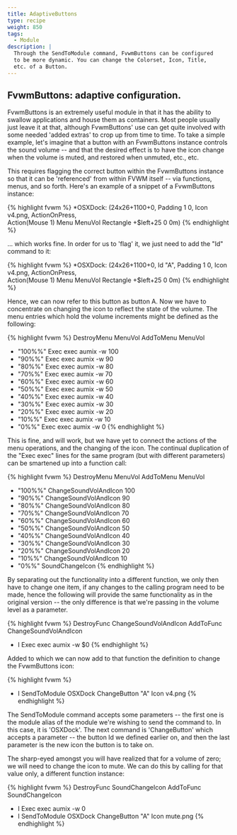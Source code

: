 ```yaml
---
title: AdaptiveButtons
type: recipe
weight: 850
tags:
  - Module
description: |
  Through the SendToModule command, FvwmButtons can be configured
  to be more dynamic. You can change the Colorset, Icon, Title,
  etc. of a Button.
---
```


## FvwmButtons: adaptive configuration.

FvwmButtons is an extremely useful module in that it has the ability to
swallow applications and house them as containers. Most people usually just
leave it at that, although FvwmButtons' use can get quite involved with some
needed 'added extras' to crop up from time to time. To take a simple
example, let's imagine that a button with an FvwmButtons instance controls
the sound volume -- and that the desired effect is to have the icon change
when the volume is muted, and restored when unmuted, etc., etc.

This requires flagging the correct button within the FvwmButtons instance so
that it can be 'referenced' from within FVWM itself -- via functions, menus,
and so forth. Here's an example of a snippet of a FvwmButtons instance:

{% highlight fvwm %}
*OSXDock: (24x26+1100+0, Padding 1 0, Icon v4.png, ActionOnPress, \
    Action(Mouse 1) Menu MenuVol Rectangle +$left+25 0 0m)
{% endhighlight %}

... which works fine. In order for us to 'flag' it, we just need to add the
"Id" command to it:

{% highlight fvwm %}
*OSXDock: (24x26+1100+0, Id "A", Padding 1 0, Icon v4.png, ActionOnPress, \
    Action(Mouse 1) Menu MenuVol Rectangle +$left+25 0 0m)
{% endhighlight %}

Hence, we can now refer to this button as button A. Now we have to concentrate
on changing the icon to reflect the state of the volume. The menu entries
which hold the volume increments might be defined as the following:

{% highlight fvwm %}
DestroyMenu MenuVol
AddToMenu MenuVol
+ "100%%" Exec exec aumix -w 100
+ "90%%" Exec exec aumix -w 90
+ "80%%" Exec exec aumix -w 80
+ "70%%" Exec exec aumix -w 70
+ "60%%" Exec exec aumix -w 60
+ "50%%" Exec exec aumix -w 50
+ "40%%" Exec exec aumix -w 40
+ "30%%" Exec exec aumix -w 30
+ "20%%" Exec exec aumix -w 20
+ "10%%" Exec exec aumix -w 10
+ "0%%" Exec exec aumix -w 0
{% endhighlight %}

This is fine, and will work, but we have yet to connect the actions of the menu
operations, and the changing of the icon. The continual duplication of the
"Exec exec" lines for the same program (but with different parameters) can
be smartened up into a function call:

{% highlight fvwm %}
DestroyMenu MenuVol
AddToMenu MenuVol
+ "100%%" ChangeSoundVolAndIcon 100
+ "90%%" ChangeSoundVolAndIcon 90
+ "80%%" ChangeSoundVolAndIcon 80
+ "70%%" ChangeSoundVolAndIcon 70
+ "60%%" ChangeSoundVolAndIcon 60
+ "50%%" ChangeSoundVolAndIcon 50
+ "40%%" ChangeSoundVolAndIcon 40
+ "30%%" ChangeSoundVolAndIcon 30
+ "20%%" ChangeSoundVolAndIcon 20
+ "10%%" ChangeSoundVolAndIcon 10
+ "0%%"  SoundChangeIcon
{% endhighlight %}

By separating out the functionality into a different function, we only then
have to change one item, if any changes to the calling program need to be
made, hence the following will provide the same functionality as in the
original version -- the only difference is that we're passing in the volume
level as a parameter.

{% highlight fvwm %}
DestroyFunc ChangeSoundVolAndIcon
AddToFunc ChangeSoundVolAndIcon
+ I Exec exec aumix -w $0
{% endhighlight %}

Added to which we can now add to that function the definition to change the
FvwmButtons icon:

{% highlight fvwm %}
+ I SendToModule OSXDock ChangeButton "A" Icon v4.png
{% endhighlight %}

The SendToModule command accepts some parameters -- the first one is the module
alias of the module we're wishing to send the command to. In this case, it is
'OSXDock'. The next command is 'ChangeButton' which accepts a parameter -- the
button Id we defined earlier on, and then the last parameter is the new icon
the button is to take on.

The sharp-eyed amongst you will have realized that for a volume of zero; we
will need to change the icon to mute. We can do this by calling for that
value only, a different function instance:

{% highlight fvwm %}
DestroyFunc SoundChangeIcon
AddToFunc SoundChangeIcon
+ I Exec exec aumix -w 0
+ I SendToModule OSXDock ChangeButton "A" Icon mute.png
{% endhighlight %}
